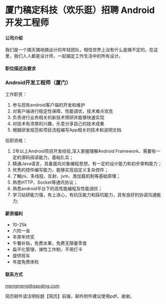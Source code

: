 厦门稿定科技（欢乐逛）招聘 Android 开发工程师
==========

#### 公司介绍
我们是一个搞天搞地搞设计的年轻团队，相信世界上没有什么是搞不定的。在这里，我们人人都是设计师，一起搞定工作生活中的所有设计。

#### 职位描述及要求

### Android开发工程师（厦门）
工作职责：
1. 参与现有android客户端的开发和维护
2. 对客户端进行稳定性保障、性能调优，技术难点攻克
3. 负责进行业务相关的新技术预研并能够快速实现
4. 对技术有浓厚的兴趣，乐意分享自己的技术成果
5. 根据研发规范和项目流程编写App相关的技术和说明文档

任职资格：
1. 2年以上Android项目开发经验,深入掌握理解Android Framework、需要有一定的源码阅读能力，基础扎实；
2. 精通Java语言，具备面向对象编程思想，有一定的设计能力和初步架构能力；
3. 优秀的控件编写能力，能够实现自定义复杂控件； 
4. 了解jni、多线程、反射、jvm、类加载机制等基础原理；
5. 熟悉HTTP、Socket等通讯协议；
6. 熟悉android平台下的高性能编程及性能调优；
7. 学习钻研能力强，有上进心，有抗压能力和踩坑能力，具有良好的协调沟通能力;

#### 薪资福利
- 10-25k
- 六险一金
- 丰厚年终奖
- 午餐补贴，免费水果，免费无限量零食
- 扁平化管理，弹性工作制，不用打卡
- 提供班车
- 年度免费体检

#### 联系方式
[mengmeng@gaoding.com](mailto:mengmeng@gaoding.com)

简历邮件请注明标题【简历】前缀，邮件附件建议使用pdf，谢谢。
